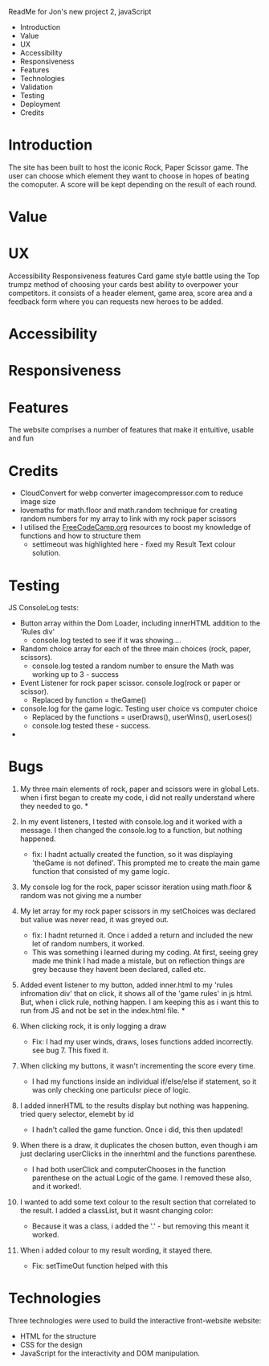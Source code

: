 ReadMe for Jon's new project 2, javaScript

* Introduction
* Value
* UX
* Accessibility
* Responsiveness
* Features
* Technologies
* Validation
* Testing
* Deployment
* Credits



# Introduction
The site has been built to host the iconic Rock, Paper Scissor game.
The user can choose which element they want to choose in hopes of beating the comoputer. 
A score will be kept depending on the result of each round.

# Value


# UX
Accessibility
Responsiveness
features
Card game style battle using the Top trumpz method of choosing your cards best ability to overpower your competitors.
it consists of a header element, game area, score area and a feedback form where you can requests new heroes to be added.

# Accessibility

# Responsiveness

# Features
The website comprises a number of features that make it entuitive, usable and fun

# Credits
* CloudConvert for webp converter imagecompressor.com to reduce image size
* lovemaths for math.floor and math.random technique for creating random numbers for my array to link with my rock paper scissors
* I utilised the [FreeCodeCamp.org](https://www.youtube.com/channel/UC8butISFwT-Wl7EV0hUK0BQ) resources to boost my knowledge of functions and how to structure them
    * settimeout was highlighted here - fixed my Result Text colour solution.

# Testing
JS ConsoleLog tests:
* Button array within the Dom Loader, including innerHTML addition to the 'Rules div'
    * console.log tested to see if it was showing....
* Random choice array for each of the three main choices (rock, paper, scissors).
    * console.log tested a random number to ensure the Math was working up to 3 - success
* Event Listener for rock paper scissor. console.log(rock or paper or scissor). 
    * Replaced by function = theGame()
* console.log for the game logic. Testing user choice vs computer choice
    * Replaced by the functions = userDraws(), userWins(), userLoses()
    * console.log tested these - success.
* 

# Bugs
1. My three main elements of rock, paper and scissors were in global Lets. when i first began to create my code, i did not really understand where they needed to go. 
    * 

2. In my event listeners, I tested with console.log and it worked with a message. I then changed the console.log to a function, but nothing happened.
    * fix: I hadnt actually created the function, so it was displaying 'theGame is not defined'. This prompted me to create the main game function that consisted of my game logic. 

3. My console log for the rock, paper scissor iteration using math.floor & random was not giving me a number

4. My let array for my rock paper scissors in my setChoices was declared but valiue was never read, it was greyed out.
    * fix: I hadnt returned it. Once i added a return and included the new let of random numbers, it worked.
    * This was something i learned during my coding. At first, seeing grey made me think I had made a mistale, but on reflection things are grey because they havent been declared, called etc.

5. Added event listener to my button, added inner.html to my 'rules infromation div' that on click, it shows all of the 'game rules'  in js html. But, when i click rule, nothing happen. I am keeping this as i want this to run from JS and not be set in the index.html file.
    * 

6. When clicking rock, it is only logging a draw
    * Fix: I had my user winds, draws, loses functions added incorrectly. see bug 7. This fixed it. 

7. When clicking my buttons, it wasn't incrementing the score every time.
    * I had my functions inside an individual if/else/else if statement, so it was only checking one particulsr piece of logic.

8. I added innerHTML to the results display but nothing was happening. tried query selector, elemebt by id
    * I hadn't called the game function. Once i did, this then updated!

9. When there is a draw, it duplicates the chosen button, even though i am just declaring userClicks in the innerhtml and the functions parenthese.
    * I had both userClick and computerChooses in the function parenthese on the actual Logic of the game. I removed these also, and it worked!.

10. I wanted to add some text colour to the result section that correlated to the result. I added a classList, but it wasnt changing color:
    * Because it was a class, i added the '.' - but removing this meant it worked.

11. When i added colour to my result wording, it stayed there.
    * Fix: setTimeOut function helped with this
    

# Technologies
Three technologies were used to build the interactive front-website website:
* HTML for the structure
* CSS for the design
* JavaScript for the interactivity and DOM manipulation.